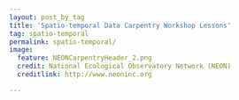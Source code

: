 ```yaml
---
layout: post_by_tag
title: 'Spatio-temporal Data Carpentry Workshop Lessons'
tag: spatio-temporal
permalink: spatio-temporal/
image:
  feature: NEONCarpentryHeader_2.png
  credit: National Ecological Observatory Network (NEON)
  creditlink: http://www.neoninc.org

---
```


